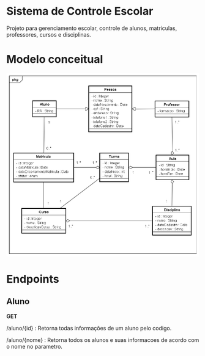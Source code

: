 # Sistema de Controle Escolar
Projeto para gerenciamento escolar, controle de alunos, matriculas, professores, cursos e disciplinas.
# Modelo conceitual

![alt text](https://github.com/erickluz/escolar/blob/master/src/main/resources/diagram/escolar.png)

# Endpoints

## Aluno 

**GET**

/aluno/{id} : Retorna todas informações de um aluno pelo codigo.

/aluno/{nome} : Retorna todos os alunos e suas informacoes de acordo com o nome no parametro.





